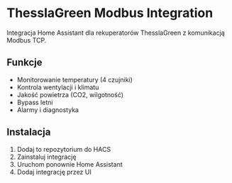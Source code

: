 # ThesslaGreen Modbus Integration

Integracja Home Assistant dla rekuperatorów ThesslaGreen z komunikacją Modbus TCP.

## Funkcje
- Monitorowanie temperatury (4 czujniki)
- Kontrola wentylacji i klimatu
- Jakość powietrza (CO2, wilgotność)
- Bypass letni
- Alarmy i diagnostyka

## Instalacja
1. Dodaj to repozytorium do HACS
2. Zainstaluj integrację
3. Uruchom ponownie Home Assistant
4. Dodaj integrację przez UI
